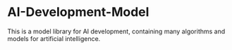 # AI-Development-Model
This is a model library for AI development, containing many algorithms and models for artificial intelligence.
